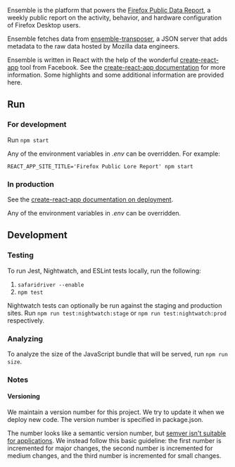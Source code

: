 Ensemble is the platform that powers the [Firefox Public Data
Report](https://data.firefox.com), a weekly public report on the activity,
behavior, and hardware configuration of Firefox Desktop users.

Ensemble fetches data from
[ensemble-transposer](https://github.com/mozilla/ensemble-transposer), a JSON
server that adds metadata to the raw data hosted by Mozilla data engineers.

Ensemble is written in React with the help of the wonderful
[create-react-app](https://github.com/facebook/create-react-app) tool from
Facebook. See the [create-react-app documentation](https://facebook.github.io/create-react-app/docs/getting-started)
for more information. Some highlights and some additional information are
provided here.

## Run

### For development

Run `npm start`

Any of the environment variables in *.env* can be overridden. For example:

`REACT_APP_SITE_TITLE='Firefox Public Lore Report' npm start`

### In production

See the [create-react-app documentation on
deployment](https://facebook.github.io/create-react-app/docs/deployment).

Any of the environment variables in *.env* can be overridden.

## Development

### Testing

To run Jest, Nightwatch, and ESLint tests locally, run the following:

1. `safaridriver --enable`
2. `npm test`

Nightwatch tests can optionally be run against the staging and production sites.
Run `npm run test:nightwatch:stage` or `npm run test:nightwatch:prod`
respectively.

### Analyzing

To analyze the size of the JavaScript bundle that will be served, run `npm run
size`.

### Notes

#### Versioning

We maintain a version number for this project. We try to update it when we
deploy new code. The version number is specified in package.json.

The number looks like a semantic version number, but [semver isn't suitable for
applications](https://softwareengineering.stackexchange.com/a/255201). We
instead follow this basic guideline: the first number is incremented for major
changes, the second number is incremented for medium changes, and the third
number is incremented for small changes.
